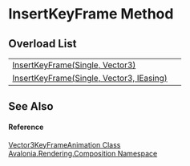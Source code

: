 # InsertKeyFrame Method


## Overload List
<table>
<tr>
<td><a href="M_Avalonia_Rendering_Composition_Vector3KeyFrameAnimation_InsertKeyFrame_1">InsertKeyFrame(Single, Vector3)</a></td>
<td> </td>
</tr>
<tr>
<td><a href="M_Avalonia_Rendering_Composition_Vector3KeyFrameAnimation_InsertKeyFrame">InsertKeyFrame(Single, Vector3, IEasing)</a></td>
<td> </td>
</tr>
</table>

## See Also


#### Reference
<a href="T_Avalonia_Rendering_Composition_Vector3KeyFrameAnimation">Vector3KeyFrameAnimation Class</a>  
<a href="N_Avalonia_Rendering_Composition">Avalonia.Rendering.Composition Namespace</a>  
